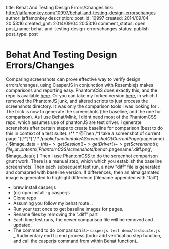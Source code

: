 title: Behat And Testing Design Errors/Changes
link: http://jaffamonkey.com/10997/behat-and-testing-design-errorschanges
author: jaffamonkey
description: 
post_id: 10997
created: 2014/09/04 20:53:16
created_gmt: 2014/09/04 20:53:16
comment_status: open
post_name: behat-and-testing-design-errorschanges
status: publish
post_type: post

# Behat And Testing Design Errors/Changes

Comparing screenshots can prove effective way to verify design errors/changes, using CasperJS in conjunction with Resemblejs makes comparisons and reporting easy. PhantomCSS does exactly this, and the repo is available [here](https://github.com/Huddle/PhantomCSS). Or you can take my forked version [here](https://github.com/jaffamonkey/PhantomCSS), in which I removed the PhantomJS junk, and altered scripts to just process the screenshots directory. It was only the comparison tools I was looking for . The trick is now to generate the screenshots (the baseline, and the one for comparison). As I use Behat/Mink, I didnt need most of the PhantomCSS repo, which assumes use of phantonJS are test driver. I generate screnshots after certain steps to create baseline for comparison (best to do this in context of a test suite). /** * @Then /^I take a screenshot of current page "([^"]*)"$/ */ public function takeAScreenshotOfCurrentPage($pagename) { $image_data = $this->getSession()->getDriver()->getScreenshot(); file_put_contents('PhantomCSS/screenshots/behat_'.$pagename.'.diff.png', $image_data); } Then I use PhantomCSS to do the screenhot comparison grunt work. There is a manual step, which which you establish the baseline screenshots. Then each subsequent test run, a new "diff" file is generated and comapred with baseline version. If differences, then an almalgamated image is generated to highlight difference (filename appended with "fail").  

  * brew install casperjs
  * (or) npm install -g casperjs
  * Clone repo
  * Assuming you follow my behat route ..
  * Run your test once to get baseline images for pages.
  * Rename files by removing the ".diff" part
  * Each time test runs, the newer comparison file will be removed and updated.
  * The command to do comparison is:- `casperjs test demo/testsuite.js`
_ Rudimentary end to end process (todo: add verification step function, and call the casperjs command from within Behat function)_